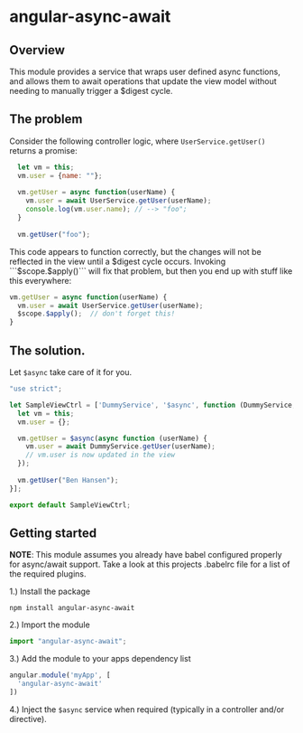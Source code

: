 # angular-async-await

## Overview
This module provides a service that wraps user defined async functions, and
allows them to await operations that update the view model without needing to
manually trigger a $digest cycle. 


## The problem
Consider the following controller logic, where
```UserService.getUser()``` returns a promise:
```javascript
  let vm = this;
  vm.user = {name: ""};
  
  vm.getUser = async function(userName) {
    vm.user = await UserService.getUser(userName);
    console.log(vm.user.name); // --> "foo";
  }
  
  vm.getUser("foo");
```
This code appears to function correctly, but the changes will not be
reflected in the view until a $digest cycle occurs.  Invoking ```$scope.$apply()```
will fix that problem, but then you end up with stuff like this everywhere:

```javascript
vm.getUser = async function(userName) {
  vm.user = await UserService.getUser(userName);
  $scope.$apply();  // don't forget this!
}
```

## The solution.

Let ```$async``` take care of it for you.


```javascript
"use strict";

let SampleViewCtrl = ['DummyService', '$async', function (DummyService, $async) {
  let vm = this;
  vm.user = {};

  vm.getUser = $async(async function (userName) {
    vm.user = await DummyService.getUser(userName);
    // vm.user is now updated in the view
  });
  
  vm.getUser("Ben Hansen");
}];

export default SampleViewCtrl;
```

## Getting started
**NOTE**: This module assumes you already have babel configured
properly for async/await support.  Take a look at this projects
.babelrc file for a list of the required plugins.


1.)  Install the package
```
npm install angular-async-await
```

2.) Import the module
```javascript
import "angular-async-await";
```

3.) Add the module to your apps dependency list
```javascript
angular.module('myApp', [
  'angular-async-await'
])
```

4.) Inject the ```$async``` service when required (typically in a controller and/or directive).
